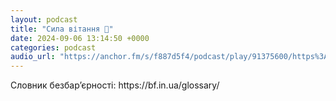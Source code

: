 ```yaml
---
layout: podcast
title: "Сила вітання 👋"
date: 2024-09-06 13:14:50 +0000
categories: podcast
audio_url: "https://anchor.fm/s/f887d5f4/podcast/play/91375600/https%3A%2F%2Fd3ctxlq1ktw2nl.cloudfront.net%2Fstaging%2F2024-8-6%2Fed28a624-59be-e190-931f-1af834761208.mp3"
---
```


<p>Словник безбар’єрності: https://bf.in.ua/glossary/</p>


